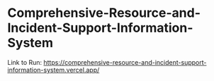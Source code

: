 # Comprehensive-Resource-and-Incident-Support-Information-System

Link to Run: https://comprehensive-resource-and-incident-support-information-system.vercel.app/
